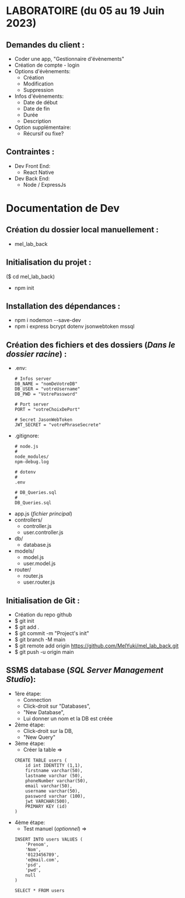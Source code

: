 # LABORATOIRE (du 05 au 19 Juin 2023)
## Demandes du client :
- Coder une app, "Gestionnaire d'évènements"
- Création de compte - login
- Options d'évènements:
   * Création
   * Modification
   * Suppression
- Infos d'évènements:
   * Date de début
   * Date de fin
   * Durée
   * Description
- Option supplémentaire:
   * Récursif ou fixe?

## Contraintes :
- Dev Front End:
   * React Native
- Dev Back End:
   * Node / ExpressJs

# Documentation de Dev

## Création du dossier local manuellement :
- mel_lab_back

## Initialisation du projet :
($ cd mel_lab_back)
- npm init

## Installation des dépendances :
- npm i nodemon --save-dev
- npm i express bcrypt dotenv jsonwebtoken mssql

## Création des fichiers et des dossiers (<i>Dans le dossier racine</i>) :
- .env:
    ```
    # Infos server
    DB_NAME = "nomDeVotreDB"
    DB_USER = "votreUsername"
    DB_PWD = "VotrePassword"

    # Port server
    PORT = "votreChoixDePort"

    # Secret JasonWebToken
    JWT_SECRET = "votrePhraseSecrete"
    ```
- .gitignore:
    ```
    # node.js
    #
    node_modules/
    npm-debug.log

    # dotenv
    #
    .env

    # DB_Queries.sql
    #
    DB_Queries.sql
    ```
- app.js (<i>fichier principal</i>)
- controllers/
    * controller.js
    * user.controller.js
- db/
    * database.js
- models/
    * model.js
    * user.model.js
- router/
    * router.js
    * user.router.js

## Initialisation de Git :
- Création du repo github
- $ git init
- $ git add .
- $ git commit -m "Project's init"
- $ git branch -M main
- $ git remote add origin https://github.com/MelYuki/mel_lab_back.git
- $ git push -u origin main

## SSMS database (<i>SQL Server Management Studio</i>):
* 1ère étape:
    - Connection
    - Click-droit sur "Databases",
    - "New Database",
    - Lui donner un nom et la DB est créée
* 2ème étape:
    - Click-droit sur la DB,
    - "New Query"
* 3ème étape:
    - Créer la table =>
    ```
    CREATE TABLE users ( 
        id int IDENTITY (1,1),
        firstname varchar(50),
        lastname varchar (50),
        phoneNumber varchar(50),
        email varchar(50),
        username varchar(50),
        password varchar (100),
        jwt VARCHAR(500),
        PRIMARY KEY (id)
    )
    ```
* 4ème étape:
    - Test manuel (<i>optionnel</i>) =>
    ```
    INSERT INTO users VALUES (
        'Prenom',
        'Nom',
        '0123456789',
        'e@mail.com',
        'psd',
        'pwd',
        null
    )
    ```
    ```
    SELECT * FROM users
    ```
